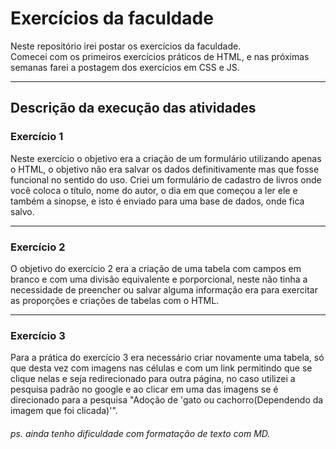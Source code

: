 # Exercícios da faculdade


Neste repositório irei postar os exercícios da faculdade.<br>
Comecei com os primeiros exercícios práticos de HTML, e nas próximas semanas farei a postagem dos exercícios em CSS e JS.


---


## Descrição da execução das atividades


### Exercício 1


Neste exercício o objetivo era a criação de um formulário utilizando apenas o HTML, o objetivo não era salvar os dados definitivamente mas que fosse funcional no sentido do uso. Criei um formulário de cadastro de livros onde você coloca o título, nome do autor, o dia em que começou a ler ele e também a sinopse, e isto é enviado para uma base de dados, onde fica salvo.


---


### Exercício 2


O objetivo do exercício 2 era a criação de uma tabela com campos em branco e com uma divisão equivalente e porporcional, neste não tinha a necessidade de preencher ou salvar alguma informação era para exercitar as proporções e criações de tabelas com o HTML.


---


### Exercício 3


Para a prática do exercício 3 era necessário criar novamente uma tabela, só que desta vez com imagens nas células e com um link permitindo que se clique nelas e seja redirecionado para outra página, no caso utilizei a pesquisa padrão no google e ao clicar em uma das imagens se é direcionado para a pesquisa "Adoção de 'gato ou cachorro(Dependendo da imagem que foi clicada)'".


###### ps. ainda tenho dificuldade com formatação de texto com MD.